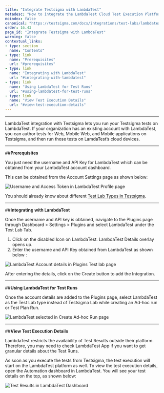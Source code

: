 ```yaml
---
title: "Integrate Testsigma with LambdaTest"
metadesc: "How to integrate the LambdaTest Cloud Test Execution Platform with Testsigma"
noindex: false
canonical: "https://testsigma.com/docs/integrations/test-labs/lambdatest/"
order: 16.43
page_id: "Integrate Testsigma with LambdaTest"
warning: false
contextual_links:
- type: section
  name: "Contents"
- type: link
  name: "Prerequisites"
  url: "#prerequisites"
- type: link
  name: "Integrating with LambdaTest"
  url: "#integrating-with-lambdatest"
- type: link
  name: "Using LambdaTest for Test Runs"
  url: "#using-lambdatest-for-test-runs"
- type: link
  name: "View Test Execution Details"
  url: "#view-test-execution-details"
---
```


---

LambdaTest integration with Testsigma lets you run your Testsigma tests on LambdaTest.
If your organization has an existing account with LambdaTest, you can author tests for Web, Mobile Web, and Mobile applications on Testsigma, and then run those tests on LamdaTest’s cloud devices.

---
##**Prerequisites**

You just need the username and API Key for LambdaTest which can be obtained from your LambdaTest account dashboard.

This can be obtained from the Account Settings page as shown below:

![Username and Access Token in LambdaTest Profile page ](https://docs.testsigma.com/images/lambdatest/lambdatest-profile-username-access-token.png)

You should already know about different [Test Lab Types in Testsigma](https://testsigma.com/docs/test-management/test-plans/supported-test-lab-types/).

---
##**Integrating with LambdaTest**

Once the username and API key is obtained, navigate to the Plugins page through Dashboard > Settings > Plugins and select LambdaTest under the Test Lab Tab.
 1. Click on the disabled Icon on LambdaTest. LambdaTest Details overlay opens up.
 2. Enter the username and API Key obtained from LambdaTest as shown below :

 ![LambdaTest Account details in Plugins Test lab page](https://docs.testsigma.com/images/lambdatest/plugins-enable-lambdatest-integration-email-key.png)

 After entering the details, click on the Create button to add the Integration.

---
##**Using LambdaTest for Test Runs**

Once the account details are added to the Plugins page, select LambdaTest as the Test Lab type instead of Testsigma Lab while creating an Ad-hoc run or Test Plan Run.

![LambdaTest selected in Create Ad-hoc Run page](https://docs.testsigma.com/images/lambdatest/create-adhoc-run-testlab-lt-selected.png)

---
##**View Test Execution Details**

LambdaTest restricts the availability of Test Results outside their platform. Therefore, you may need to check LambdaTest App if you want to get granular details about the Test Runs.

As soon as you execute the tests from Testsigma, the test execution will start on the LambdaTest platform as well. To view the test execution details, open the Automation dashboard in LambdaTest. You will see your test details on the top, as shown below:

![Test Results in LambdaTest Dashboard](https://docs.testsigma.com/images/lambdatest/lt-dashboard-test-results.png)










